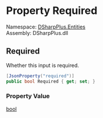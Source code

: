 # Property Required

Namespace: [DSharpPlus.Entities](DSharpPlus.Entities.md)  
Assembly: DSharpPlus.dll

## <a id="DSharpPlus_Entities_TextInputComponent_Required"></a>Required

Whether this input is required.

```csharp
[JsonProperty("required")]
public bool Required { get; set; }
```

### Property Value

[bool](https://learn.microsoft.com/dotnet/api/system.boolean)

